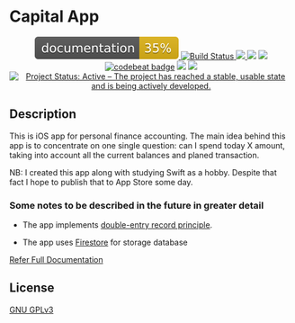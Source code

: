 #  Capital App

<p align="center">
<a href="https://andrey-manakov.github.io/Capital/index.html">
<img src="https://github.com/andrey-manakov/Capital/blob/master/docs/badge.svg"
alt="Documentation Status">
</a>
<a href="https://travis-ci.org/andrey-manakov/Capital">
<img src="https://api.travis-ci.org/andrey-manakov/Capital.svg?branch=master"
alt="Build Status">
</a>
<a href="https://codecov.io/gh/andrey-manakov/Capital">
  <img src="https://codecov.io/gh/andrey-manakov/Capital/branch/master/graph/badge.svg" />
</a>
<a href="https://codeclimate.com/github/andrey-manakov/Capital/maintainability"><img src="https://api.codeclimate.com/v1/badges/35e56f3c543f63049fb9/maintainability" /></a>
<a href="https://support.apple.com/en-us/HT209084"><img src="https://img.shields.io/badge/iOS-12.1-blue.svg" /></a>
<a href="https://codebeat.co/projects/github-com-andrey-manakov-capital-master"><img alt="codebeat badge" src="https://codebeat.co/badges/d6006e92-967f-4c51-95a6-759bf8a58d6e" /></a>
<a class="badge-align" href="https://www.codacy.com/app/andrey-manakov/Capital?utm_source=github.com&amp;utm_medium=referral&amp;utm_content=andrey-manakov/Capital&amp;utm_campaign=Badge_Grade"><img src="https://api.codacy.com/project/badge/Grade/d8ff2288280b4846a4c633a1cea95f42"/></a>
<a href="https://swift.org/blog/swift-4-2-released/"><img src="https://img.shields.io/badge/swift-4.2-blue.svg" /></a>
<a href="https://www.repostatus.org/#active"><img src="https://www.repostatus.org/badges/latest/active.svg" alt="Project Status: Active – The project has reached a stable, usable state and is being actively developed." /></a>
</p>


## Description

This is iOS app for personal finance accounting. The main idea behind this app is to concentrate on one single question: can I spend today X amount, taking into account all the current balances and planed transaction.

NB: I created this app along with studying Swift as a hobby. Despite that fact I hope to publish that to App Store some day.

### Some notes to be described in the future in greater detail

- The app implements [double-entry record principle](https://en.wikipedia.org/wiki/Double-entry_bookkeeping_system). 

- The app uses [Firestore](https://firebase.google.com/docs/firestore/) for storage database

[Refer Full Documentation](https://andrey-manakov.github.io/Capital/index.html)

## License

[GNU GPLv3](https://choosealicense.com/licenses/gpl-3.0/)